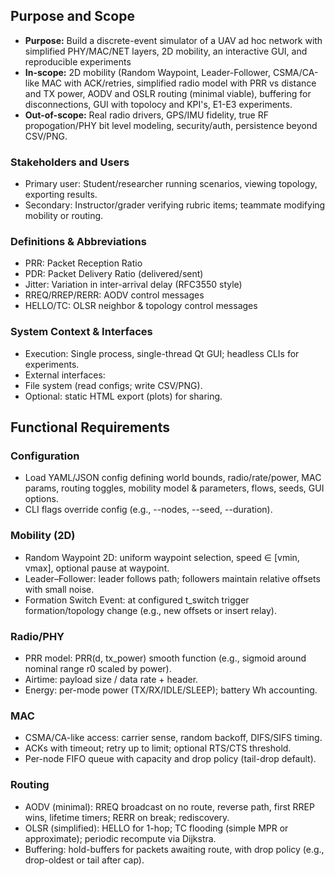 ## Purpose and Scope
- **Purpose:** Build a discrete-event simulator of a UAV ad hoc network with simplified PHY/MAC/NET layers, 2D mobility, an interactive GUI, and reproducible experiments
- **In-scope:** 2D mobility (Random Waypoint, Leader-Follower, CSMA/CA-like MAC with ACK/retries, simplified radio model with PRR vs distance and TX power, AODV and OSLR routing (minimal viable), buffering for disconnections, GUI with topolocy and KPI's, E1-E3 experiments.
- **Out-of-scope:** Real radio drivers, GPS/IMU fidelity, true RF propogation/PHY bit level modeling, security/auth, persistence beyond CSV/PNG.

### Stakeholders and Users
- Primary user: Student/researcher running scenarios, viewing topology, exporting results.
- Secondary: Instructor/grader verifying rubric items; teammate modifying mobility or routing.

### Definitions & Abbreviations
- PRR: Packet Reception Ratio
- PDR: Packet Delivery Ratio (delivered/sent)
- Jitter: Variation in inter-arrival delay (RFC3550 style)
- RREQ/RREP/RERR: AODV control messages
- HELLO/TC: OLSR neighbor & topology control messages

### System Context & Interfaces
- Execution: Single process, single-thread Qt GUI; headless CLIs for experiments.
- External interfaces:
- File system (read configs; write CSV/PNG).
- Optional: static HTML export (plots) for sharing.

## Functional Requirements
### Configuration
- Load YAML/JSON config defining world bounds, radio/rate/power, MAC params, routing toggles, mobility model & parameters, flows, seeds, GUI options.
- CLI flags override config (e.g., --nodes, --seed, --duration).

### Mobility (2D)
- Random Waypoint 2D: uniform waypoint selection, speed ∈ [vmin, vmax], optional pause at waypoint.
- Leader–Follower: leader follows path; followers maintain relative offsets with small noise.
- Formation Switch Event: at configured t_switch trigger formation/topology change (e.g., new offsets or insert relay).

### Radio/PHY
- PRR model: PRR(d, tx_power) smooth function (e.g., sigmoid around nominal range r0 scaled by power).
- Airtime: payload size / data rate + header.
- Energy: per-mode power (TX/RX/IDLE/SLEEP); battery Wh accounting.

### MAC
- CSMA/CA-like access: carrier sense, random backoff, DIFS/SIFS timing.
- ACKs with timeout; retry up to limit; optional RTS/CTS threshold.
- Per-node FIFO queue with capacity and drop policy (tail-drop default).

### Routing
- AODV (minimal): RREQ broadcast on no route, reverse path, first RREP wins, lifetime timers; RERR on break; rediscovery.
- OLSR (simplified): HELLO for 1-hop; TC flooding (simple MPR or approximate); periodic recompute via Dijkstra.
- Buffering: hold-buffers for packets awaiting route, with drop policy (e.g., drop-oldest or tail after cap).
